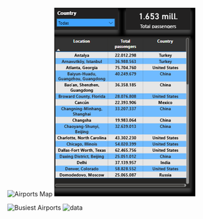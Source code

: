 
![Airports Map](BusiestAirports.png)
![Data Table](data.png)

<img width="863" height="486" alt="Busiest Airports" src="https://github.com/user-attachments/assets/7145ea1a-94f0-4f64-913b-11875c411c5a" />

<img width="319" height="427" alt="data" src="https://github.com/user-attachments/assets/9a4efc2c-59f5-40d3-afbf-808fb31b4c1c" />
